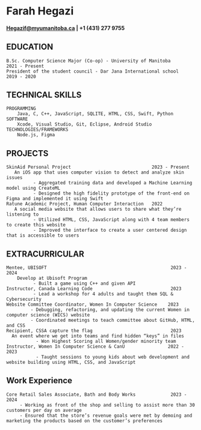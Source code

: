 # Farah Hegazi 
#### Hegazif@myumanitoba.ca | +1 (431) 277 9755

## **EDUCATION** 

    B.Sc. Computer Science Major (Co-op) - University of Manitoba	      2021 - Present
    President of the student council - Dar Jana International school       2019 - 2020 

## **TECHNICAL SKILLS** 
    PROGRAMMING 
        Java, C, C++, JavaScript, SQLITE, HTML, CSS, Swift, Python
    SOFTWARE 
        Xcode, Visual Studio, Git, Eclipse, Android Studio
    TECHNOLOGIES/FRAMEWORKS 
        Node.js, Figma

## **PROJECTS**
    SkinAid Personal Project			                  2023 - Present 
       An iOS app that uses computer vision to detect and analyze skin issues 
              - Aggregated training data and developed a Machine Learning model using CreateML 
              - Designed the high fidelity prototype of the front-end on Figma and implemented it using Swift 
    Ratune Academic Project, Human Computer Interaction	  2022 
       A social media website that allows users to share what they’re listening to					
              - Utilized HTML, CSS, JavaScript along with 4 team members to create this website
              - Improved the interface to create a user centered design that is accessible to users

## **EXTRACURRICULAR**

    Mentee, UBISOFT  	                                         2023 - 2024
        Develop at Ubisoft Program											              
              - Built a game using C++ and given API
    Instructor, Canada Learning Code 	                         2023										                            
              - Lead a workshop for 4 adults and taught them SQL & Cybersecurity
    Website Committee Coordinator, Women In Computer Science    2023 
             - Debugging, refactoring, and updating the current Women in computer science (WICS) website
             - Coordinated meetings to teach committee about GitHub, HTML, and CSS 
    Recipient, CSSA capture the flag    			             2023
      An event where we get into teams and find hidden “keys” in files 				
               - Won Highest Scoring all Women/gender minority team 
    Instructor, Women In Computer Science & CanU                2022 - 2023 
               - Taught sessions to young kids about web development and website building using HTML, CSS, and JavaScript 

## **Work Experience**

    Core Retail Sales Associate, Bath and Body Works  	         2023 - 2024
         - Working as front of the shop and selling to assist more than 30 customers per day on average				                                           
         - Ensured that the store’s revenue goals were met by demoing and marketing the products based on the customer’s preferences
